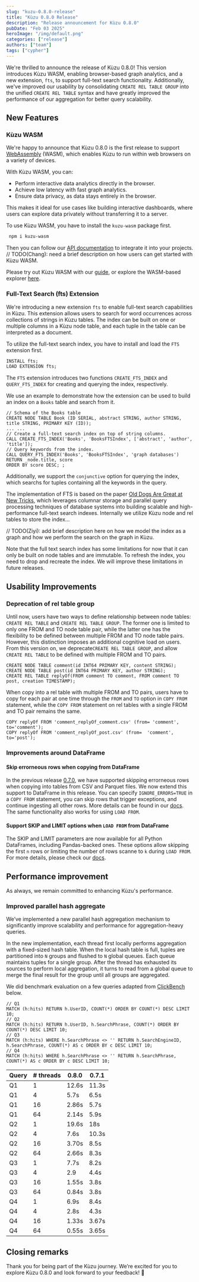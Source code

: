 ```yaml
---
slug: "kuzu-0.8.0-release"
title: "Kùzu 0.8.0 Release"
description: "Release announcement for Kùzu 0.8.0"
pubDate: "Feb 03 2025"
heroImage: "/img/default.png"
categories: ["release"]
authors: ["team"]
tags: ["cypher"]
---
```


We're thrilled to announce the release of Kùzu 0.8.0! 
This version introduces Kùzu WASM, enabling browser-based graph analytics, and a new extension, `fts`, to support full-text search functionality. 
Additionally, we've improved our usability by consolidating `CREATE REL TABLE GROUP` into the unified `CREATE REL TABLE` syntax and have greatly improved the performance of our aggregation for better query scalability.

## New Features
### Kùzu WASM
We're happy to announce that Kùzu 0.8.0 is the first release to support [WebAssembly](https://webassembly.org/) (WASM), which enables Kùzu to run within web browsers on a variety of devices.

With Kùzu WASM, you can:
- Perform interactive data analytics directly in the browser.
- Achieve low latency with fast graph analytics.
- Ensure data privacy, as data stays entirely in the browser.

This makes it ideal for use cases like building interactive dashboards, where users can explore data privately without transferring it to a server.

To use Kùzu WASM, you have to install the `kuzu-wasm` package first.
```bash
 npm i kuzu-wasm
 ```

Then you can follow our [API documentation](https://docs.kuzudb.com/client-apis/wasm/) to integrate it into your projects.
// TODO(Chang): need a brief description on how users can get started with Kùzu WASM.

Please try out Kùzu WASM with our [guide](xxx), or explore the WASM-based explorer [here](xxx).

### Full-Text Search (fts) Extension
We're introducing a new extension `fts` to enable full-text search capabilities in Kùzu.
This extension allows users to search for word occurrences across collections of strings in Kùzu tables.
The index can be built on one or multiple columns in a Kùzu node table, and each tuple in the table can be interpreted as a document.

To utilize the full-text search index, you have to install and load the `FTS` extension first.
```sql
INSTALL fts;
LOAD EXTENSION fts;
```

The `FTS` extension introduces two functions `CREATE_FTS_INDEX` and `QUERY_FTS_INDEX` for creating and querying the index, respectively.

We use an example to demonstrate how the extension can be used to build an index on a `Books` table and search from it.
```cypher
// Schema of the Books table
CREATE NODE TABLE Book (ID SERIAL, abstract STRING, author STRING, title STRING, PRIMARY KEY (ID));
... ...
// Create a full-text search index on top of string columns.
CALL CREATE_FTS_INDEX('Books', 'BooksFTSIndex', ['abstract', 'author', 'title']);
// Query keywords from the index.
CALL QUERY_FTS_INDEX('Books', 'BooksFTSIndex', 'graph databases') 
RETURN _node.title, score
ORDER BY score DESC; ;
```

Additionally, we support the `conjunctive` option for querying the index, which searchs for tuples containing all the keywords in the query.

The implementation of FTS is based on the paper [Old Dogs Are Great at New Tricks](https://www.duckdb.org/pdf/SIGIR2014-column-stores-ir-prototyping.pdf), which leverages columnar storage and parallel query processing techniques of database systems into building scalable and high-performance full-text search indexes.
Internally we utilize Kùzu node and rel tables to store the index...

// TODO(Ziyi): add brief description here on how we model the index as a graph and how we perform the search on the graph in Kùzu.

Note that the full text search index has some limitations for now that it can only be built on node tables and are immutable. To refresh the index, you need to drop and recreate the index. We will improve these limitations in future releases.

## Usability Improvements
### Deprecation of rel table group
Until now, users have two ways to define relationship between node tables: `CREATE REL TABLE` and `CREATE REL TABLE GROUP`.
The former one is limited to only one FROM and TO node table pair, while the latter one has the flexibility to be defined between multiple FROM and TO node table pairs.
However, this distinction imposes an additional cognitive load on users.
From this version on, we deprecate`CREATE REL TABLE GROUP`, and allow `CREATE REL TABLE` to be defined with multiple FROM and TO pairs.
```cypher
CREATE NODE TABLE comment(id INT64 PRIMARY KEY, content STRING);
CREATE NODE TABLE post(id INT64 PRIMARY KEY, author STRING);
CREATE REL TABLE replyOf(FROM comment TO comment, FROM comment TO post, creation TIMESTAMP);
```

When copy into a rel table with multiple FROM and TO pairs, users have to copy for each pair at one time through the `FROM` and `TO` option in `COPY FROM` statement, while the `COPY FROM` statement on rel tables with a single FROM and TO pair remains the same.
```cypher
COPY replyOf FROM 'comment_replyOf_comment.csv' (from= 'comment', to='comment');
COPY replyOf FROM 'comment_replyOf_post.csv' (from=  'comment', to='post');
```

### Improvements around DataFrame
#### Skip errorneous rows when copying from DataFrame
In the previous release [0.7.0](http://localhost:4321/post/kuzu-0.7.0-release/#allow-skipping-erroneous-rows-during-copyload-from), we have supported skipping errorneous rows when copying into tables from CSV and Parquet files. We now extend this support to DataFrame in this release.
You can specify `IGNORE_ERRORS=TRUE` in a `COPY FROM` statement, you can skip rows that trigger exceptions, and continue ingesting all other rows.
More details can be found in our [docs](xxx). The same functionality also works for using `LOAD FROM`.

#### Support SKIP and LIMIT options when `LOAD FROM` from DataFrame
The SKIP and LIMIT parameters are now available for all Python DataFrames, including Pandas-backed ones. These options allow skipping the first `n` rows or limiting the number of rows scanne to `k`  during `LOAD FROM`. For more details, please check our [docs](xxx).

## Performance improvement
As always, we remain committed to enhancing Kùzu's performance.
### Improved parallel hash aggregate
We’ve implemented a new parallel hash aggregation mechanism to significantly improve scalability and performance for aggregation-heavy queries.

In the new implementation, each thread first locally performs aggregation with a fixed-sized hash table.
When the local hash table is full, tuples are partitioned into `N` groups and flushed to `N` global queues. Each queue maintains tuples for a single group.
After the thread has exhausted its sources to perform local aggregation, it turns to read from a global queue to merge the final result for the group until all groups are aggregated.

We did benchmark evaluation on a few queries adapted from [ClickBench](https://benchmark.clickhouse.com) below.

```cypher
// Q1
MATCH (h:hits) RETURN h.UserID, COUNT(*) ORDER BY COUNT(*) DESC LIMIT 10;
// Q2
MATCH (h:hits) RETURN h.UserID, h.SearchPhrase, COUNT(*) ORDER BY COUNT(*) DESC LIMIT 10;
// Q3
MATCH (h:hits) WHERE h.SearchPhrase <> '' RETURN h.SearchEngineID, h.SearchPhrase, COUNT(*) AS c ORDER BY c DESC LIMIT 10;
// Q4
MATCH (h:hits) WHERE h.SearchPhrase <> '' RETURN h.SearchPhrase, COUNT(*) AS c ORDER BY c DESC LIMIT 10;
```

| Query | # threads | 0.8.0 | 0.7.1 |
| ----- | --------- | ----- | ----- |
| Q1 | 1 | 12.6s | 11.3s |
| Q1 | 4 | 5.7s | 6.5s |
| Q1 | 16 | 2.86s | 5.7s |
| Q1 | 64 | 2.14s | 5.9s |
| Q2 | 1 | 19.6s | 18s |
| Q2 | 4 | 7.6s | 10.3s |
| Q2 | 16 | 3.70s | 8.5s |
| Q2 | 64 | 2.66s | 8.3s |
| Q3 | 1 | 7.7s | 8.2s |
| Q3 | 4 | 2.9 | 4.4s |
| Q3 | 16 | 1.55s | 3.8s |
| Q3 | 64 | 0.84s | 3.8s |
| Q4 | 1 | 6.9s | 8.4s |
| Q4 | 4 | 2.8s | 4.3s |
| Q4 | 16 | 1.33s | 3.67s |
| Q4 | 64 | 0.55s | 3.65s |

## Closing remarks
Thank you for being part of the Kùzu journey. We’re excited for you to explore Kùzu 0.8.0 and look forward to your feedback! 🎉
